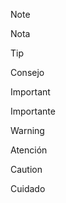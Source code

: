> [!NOTE]
> Nota

> [!TIP]
> Consejo

> [!IMPORTANT]
> Importante

> [!WARNING]
> Atención
>

> [!CAUTION]
> Cuidado

